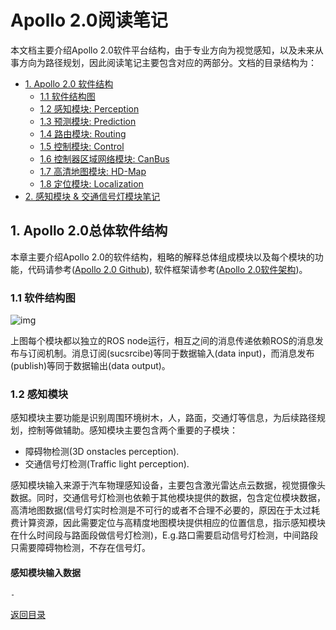 # Apollo 2.0阅读笔记

本文档主要介绍Apollo 2.0软件平台结构，由于专业方向为视觉感知，以及未来从事方向为路径规划，因此阅读笔记主要包含对应的两部分。文档的目录结构为：

<!-- 添加隐藏链接，便于后续小结返回 -->
<a name="目录头"></a>
- [1. Apollo 2.0 软件结构](#总体软件结构)
	- [1.1 软件结构图](#软件结构图)
	- [1.2 感知模块: Perception](#感知模块)
	- [1.3 预测模块: Prediction](#预测模块)
	- [1.4 路由模块: Routing](#路由模块)
	- [1.5 控制模块: Control](#控制模块)
	- [1.6 控制器区域网络模块: CanBus](#控制器区域网络模块)
	- [1.7 高清地图模块: HD-Map](#高清地图模块)
	- [1.8 定位模块: Localization](#定位模块)
- [2. 感知模块 & 交通信号灯模块笔记](#感知模块详解)

## <a name="总体软件结构">1. Apollo 2.0总体软件结构</a>
本章主要介绍Apollo 2.0的软件结构，粗略的解释总体组成模块以及每个模块的功能，代码请参考([Apollo 2.0 Github](https://github.com/ApolloAuto/apollo)), 软件框架请参考([Apollo 2.0软件架构](https://github.com/ApolloAuto/apollo/blob/master/docs/specs/Apollo_2.0_Software_Architecture.md))。

### <a name="软件结构图">1.1 软件结构图</a>

![img](https://github.com/YannZyl/Apollo-Note/blob/master/images/Apollo_2_0_Software_Arch.png)

上图每个模块都以独立的ROS node运行，相互之间的消息传递依赖ROS的消息发布与订阅机制。消息订阅(sucsrcibe)等同于数据输入(data input)，而消息发布(publish)等同于数据输出(data output)。

### <a name="感知模块">1.2 感知模块</a>

感知模块主要功能是识别周围环境树木，人，路面，交通灯等信息，为后续路径规划，控制等做辅助。感知模块主要包含两个重要的子模块：

- 障碍物检测(3D onstacles perception).
- 交通信号灯检测(Traffic light perception).

感知模块输入来源于汽车物理感知设备，主要包含激光雷达点云数据，视觉摄像头数据。同时，交通信号灯检测也依赖于其他模块提供的数据，包含定位模块数据，高清地图数据(信号灯实时检测是不可行的或者不合理不必要的，原因在于太过耗费计算资源，因此需要定位与高精度地图模块提供相应的位置信息，指示感知模块在什么时间段与路面段做信号灯检测)，E.g.路口需要启动信号灯检测，中间路段只需要障碍物检测，不存在信号灯。

#### <a name="感知模块输入">感知模块输入数据</a>

	-
[返回目录](#目录头)
